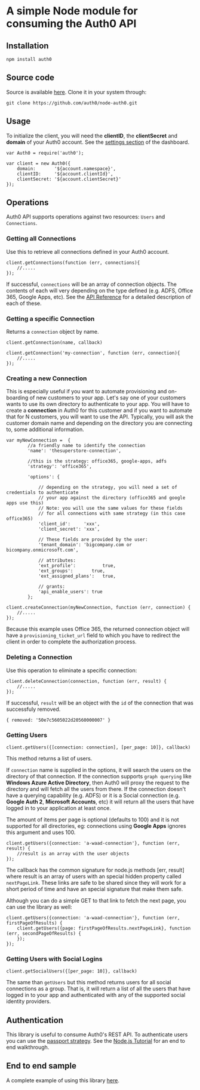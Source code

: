 # A simple Node module for consuming the Auth0 API

## Installation

	npm install auth0

## Source code
Source is available [here](https://github.com/auth0/node-auth0). Clone it in your system through:

	git clone https://github.com/auth0/node-auth0.git

## Usage

To initialize the client, you will need the __clientID__, the __clientSecret__ and __domain__ of your Auth0 account. See the [settings section](${uiURL}/#/settings) of the dashboard.

	var Auth0 = require('auth0');

	var client = new Auth0({
		domain:       '${account.namespace}',
		clientID:     '${account.clientId}',
		clientSecret: '${account.clientSecret}'
	});

## Operations
Auth0 API supports operations against two resources: ```Users``` and ```Connections```.

### Getting all Connections
Use this to retrieve all connections defined in your Auth0 account.

	client.getConnections(function (err, connections){
		//.....
	});

If successful, ``connections`` will be an array of connection objects. The contents of each will very depending on the type defined (e.g. ADFS, Office 365, Google Apps, etc). See the [API Reference](/api/v1/reference) for a detailed description of each of these.

### Getting a specific Connection
Returns a ``connection`` object by name.

	client.getConnection(name, callback)

	client.getConnection('my-connection', function (err, connection){
		//.....
	});

### Creating a new Connection
This is especially useful if you want to automate provisioning and on-boarding of new customers to your app. Let's say one of your customers wants to use its own directory to authenticate to your app. You will have to create a **connection** in Auth0 for this customer and if you want to automate that for N customers, you will want to use the API. Typically, you will ask the customer domain name and depending on the directory you are connecting to, some additional information.

	var myNewConnection =  {
			//a friendly name to identify the connection
			'name': 'thesuperstore-connection',

			//this is the strategy: office365, google-apps, adfs
			'strategy': 'office365',

			'options': {

				// depending on the strategy, you will need a set of credentials to authenticate
				// your app against the directory (office365 and google apps use this)
				// Note: you will use the same values for these fields
				// for all connections with same strategy (in this case office365)
				'client_id':     'xxx',
				'client_secret': 'xxx',

				// These fields are provided by the user:
				'tenant_domain': 'bigcompany.com or bicompany.onmicrosoft.com',

				// attributes:
				'ext_profile':      	true,
				'ext_groups': 	  	true,
				'ext_assigned_plans': 	true,

				// grants:
				'api_enable_users':	true
			};

	client.createConnection(myNewConnection, function (err, connection) {
		//.....
	});

Because this example uses Office 365, the returned connection object will have a ```provisioning_ticket_url``` field to which you have to redirect the client in order to complete the authorization process.

### Deleting a Connection
Use this operation to eliminate a specific connection:

	client.deleteConnection(connection, function (err, result) {
		//.....
	});

If successful, ```result``` will be an object with the ```id``` of the connection that was successfuly removed.  

	{ removed: '50e7c5605022d20560000007' }

### Getting Users

	client.getUsers({[connection: connection], [per_page: 10]}, callback)

This method returns a list of users.

If ```connection``` name is supplied in the options, it will search the users on the directory of that connection. If the connection supports ```graph querying``` like **Windows Azure Active Directory**, then Auth0 will proxy the request to the directory and will fetch all the users from there. If the connection doesn't have a querying capability (e.g. ADFS) or it is a Social connection (e.g. **Google Auth 2**, **Microsoft Accounts**, etc) it will return all the users that have logged in to your application at least once.

The amount of items per page is optional (defaults to 100) and it is not supported for all directories, eg: connections using **Google Apps** ignores this argument and uses 100.

	client.getUsers({connection: 'a-waad-connection'}, function (err, result) {
		//result is an array with the user objects
	});

The callback has the common signature for node.js methods [err, result] where result is an array of users with an special hidden property called ```nextPageLink```. These links are safe to be shared since they will work for a short period of time and have an special signature that make them safe.

Although you can do a simple GET to that link to fetch the next page, you can use the library as well:

	client.getUsers({connection: 'a-waad-connection'}, function (err, firstPageOfResults) {
		client.getUsers({page: firstPageOfResults.nextPageLink}, function (err, secondPageOfResults) {
		});
	});

### Getting Users with Social Logins

	client.getSocialUsers({[per_page: 10]}, callback)

The same than ```getUsers``` but this method returns users for all social connections as a group. That is, it will return a list of all the users that have logged in to your app and authenticated with any of the supported social identity providers.

## Authentication

This library is useful to consume Auth0's REST API. To authenticate users you can use the [passport strategy](https://github.com/auth0/passport-auth0). See the [Node.js Tutorial](/server-platforms/nodejs) for an end to end walkthrough.

## End to end sample

A complete example of using this library [here](http://github.com/auth0/passport-auth0).
